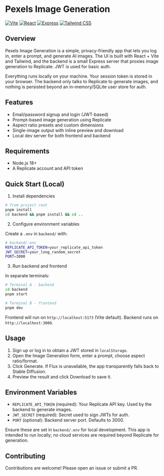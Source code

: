 # Pexels Image Generation

[![Vite](https://img.shields.io/badge/Vite-5-purple?style=for-the-badge&logo=vite)](https://vitejs.dev)
[![React](https://img.shields.io/badge/React-18-blue?style=for-the-badge&logo=react)](https://react.dev)
[![Express](https://img.shields.io/badge/Express-4-black?style=for-the-badge&logo=express)](https://expressjs.com)
[![Tailwind CSS](https://img.shields.io/badge/Tailwind_CSS-3.4-38B2AC?style=for-the-badge&logo=tailwind-css&logoColor=white)](https://tailwindcss.com)

## Overview

Pexels Image Generation is a simple, privacy-friendly app that lets you log in, enter a prompt, and generate AI images. The UI is built with React + Vite and Tailwind, and the backend is a small Express server that proxies image generation to Replicate. JWT is used for basic auth.

Everything runs locally on your machine. Your session token is stored in your browser. The backend only talks to Replicate to generate images, and nothing is persisted beyond an in-memory/SQLite user store for auth.

## Features

- Email/password signup and login (JWT-based)
- Prompt-based image generation using Replicate
- Aspect ratio presets and custom dimensions
- Single-image output with inline preview and download
- Local dev server for both frontend and backend

## Requirements

- Node.js 18+
- A Replicate account and API token

## Quick Start (Local)

1) Install dependencies

```bash
# from project root
pnpm install
cd backend && pnpm install && cd ..
```

2) Configure environment variables

Create a `.env` in `backend/` with:

```bash
# backend/.env
REPLICATE_API_TOKEN=your_replicate_api_token
JWT_SECRET=your_long_random_secret
PORT=3000
```

3) Run backend and frontend

In separate terminals:

```bash
# Terminal A - backend
cd backend
pnpm start
```

```bash
# Terminal B - frontend
pnpm dev
```

Frontend will run on `http://localhost:5173` (Vite default). Backend runs on `http://localhost:3000`.

## Usage

1) Sign up or log in to obtain a JWT stored in `localStorage`.
2) Open the Image Generation form, enter a prompt, choose aspect ratio/format.
3) Click Generate. If Flux is unavailable, the app transparently falls back to Stable Diffusion.
4) Preview the result and click Download to save it.

## Environment Variables

- `REPLICATE_API_TOKEN` (required): Your Replicate API key. Used by the backend to generate images.
- `JWT_SECRET` (required): Secret used to sign JWTs for auth.
- `PORT` (optional): Backend server port. Defaults to 3000.

Ensure these are set in `backend/.env` for local development. This app is intended to run locally; no cloud services are required beyond Replicate for generation.

## Contributing

Contributions are welcome! Please open an issue or submit a PR.
